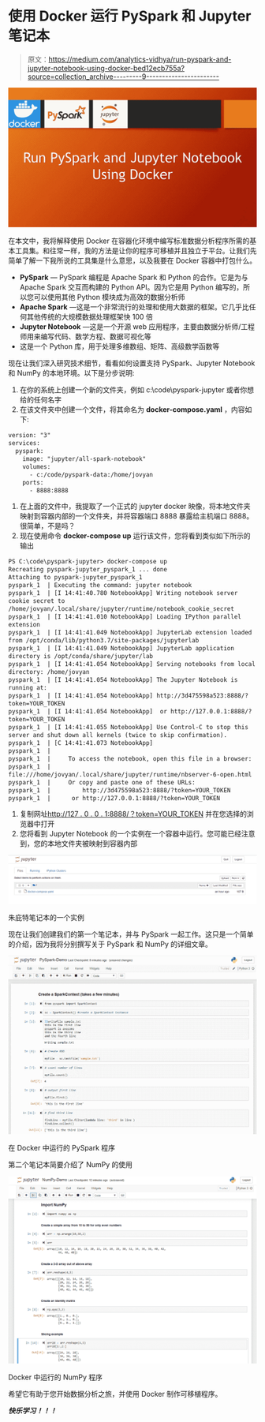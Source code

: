 # 使用 Docker 运行 PySpark 和 Jupyter 笔记本

> 原文：<https://medium.com/analytics-vidhya/run-pyspark-and-jupyter-notebook-using-docker-bed12ecb755a?source=collection_archive---------9----------------------->

![](img/f1b15a3700c6e60e12e1089310013150.png)

在本文中，我将解释使用 Docker 在容器化环境中编写标准数据分析程序所需的基本工具集。和往常一样，我的方法是让你的程序可移植并且独立于平台。让我们先简单了解一下我所说的工具集是什么意思，以及我要在 Docker 容器中打包什么。

*   **PySpark** — PySpark 编程是 Apache Spark 和 Python 的合作。它是为与 Apache Spark 交互而构建的 Python API。因为它是用 Python 编写的，所以您可以使用其他 Python 模块成为高效的数据分析师
*   **Apache Spark** —这是一个非常流行的处理和使用大数据的框架。它几乎比任何其他传统的大规模数据处理框架快 100 倍
*   **Jupyter Notebook** —这是一个开源 web 应用程序，主要由数据分析师/工程师用来编写代码、数学方程、数据可视化等
*   这是一个 Python 库，用于处理多维数组、矩阵、高级数学函数等

现在让我们深入研究技术细节，看看如何设置支持 PySpark、Jupyter Notebook 和 NumPy 的本地环境。以下是分步说明:

1.  在你的系统上创建一个新的文件夹，例如 c:\code\pyspark-jupyter 或者你想给的任何名字
2.  在该文件夹中创建一个文件，将其命名为 **docker-compose.yaml** ，内容如下:

```
version: "3"
services:
  pyspark:
    image: "jupyter/all-spark-notebook"
    volumes:
      - c:/code/pyspark-data:/home/jovyan
    ports:
      - 8888:8888
```

1.  在上面的文件中，我提取了一个正式的 jupyter docker 映像，将本地文件夹映射到容器内部的一个文件夹，并将容器端口 8888 暴露给主机端口 8888。很简单，不是吗？
2.  现在使用命令 **docker-compose up** 运行该文件，您将看到类似如下所示的输出

```
PS C:\code\pyspark-jupyter> docker-compose up
Recreating pyspark-jupyter_pyspark_1 ... done
Attaching to pyspark-jupyter_pyspark_1
pyspark_1  | Executing the command: jupyter notebook
pyspark_1  | [I 14:41:40.780 NotebookApp] Writing notebook server cookie secret to /home/jovyan/.local/share/jupyter/runtime/notebook_cookie_secret
pyspark_1  | [I 14:41:41.010 NotebookApp] Loading IPython parallel extension
pyspark_1  | [I 14:41:41.049 NotebookApp] JupyterLab extension loaded from /opt/conda/lib/python3.7/site-packages/jupyterlab
pyspark_1  | [I 14:41:41.049 NotebookApp] JupyterLab application directory is /opt/conda/share/jupyter/lab
pyspark_1  | [I 14:41:41.054 NotebookApp] Serving notebooks from local directory: /home/jovyan
pyspark_1  | [I 14:41:41.054 NotebookApp] The Jupyter Notebook is running at:
pyspark_1  | [I 14:41:41.054 NotebookApp] http://3d475598a523:8888/?token=YOUR_TOKEN
pyspark_1  | [I 14:41:41.054 NotebookApp]  or http://127.0.0.1:8888/?token=YOUR_TOKEN
pyspark_1  | [I 14:41:41.055 NotebookApp] Use Control-C to stop this server and shut down all kernels (twice to skip confirmation).
pyspark_1  | [C 14:41:41.073 NotebookApp]
pyspark_1  |
pyspark_1  |     To access the notebook, open this file in a browser:
pyspark_1  |         file:///home/jovyan/.local/share/jupyter/runtime/nbserver-6-open.html
pyspark_1  |     Or copy and paste one of these URLs:
pyspark_1  |         http://3d475598a523:8888/?token=YOUR_TOKEN
pyspark_1  |      or http://127.0.0.1:8888/?token=YOUR_TOKEN
```

1.  复制网址[http://127 . 0 . 0 . 1:8888/？token=YOUR_TOKEN](http://127.0.0.1:8888/?token=YOUR_TOKEN) 并在您选择的浏览器中打开
2.  您将看到 Jupyter Notebook 的一个实例在一个容器中运行。您可能已经注意到，您的本地文件夹被映射到容器内部

![](img/8791bd87cc105cc27801248c0a461753.png)

朱庇特笔记本的一个实例

现在让我们创建我们的第一个笔记本，并与 PySpark 一起工作。这只是一个简单的介绍，因为我将分别撰写关于 PySpark 和 NumPy 的详细文章。

![](img/ad5c30bddcd4c69c96e9e9e56f877e57.png)

在 Docker 中运行的 PySpark 程序

第二个笔记本简要介绍了 NumPy 的使用

![](img/39ab1c39c252464c8f9955ab10567702.png)

Docker 中运行的 NumPy 程序

希望它有助于您开始数据分析之旅，并使用 Docker 制作可移植程序。

***快乐学习！！！***